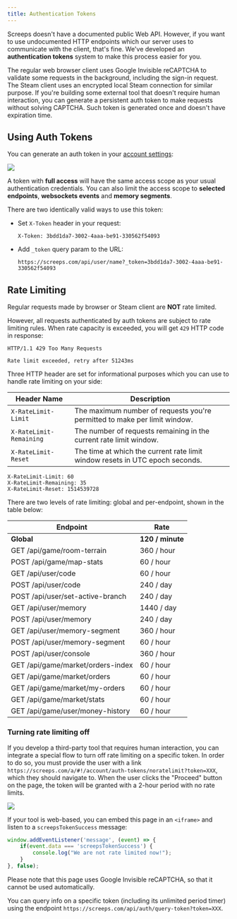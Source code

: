 ```yaml
---
title: Authentication Tokens
---
```


Screeps doesn't have a documented public Web API. However, if you want to use undocumented HTTP endpoints which our server uses to communicate with the client, that's fine. We've developed an **authentication tokens** system to make this process easier for you.

The regular web browser client uses Google Invisible reCAPTCHA to validate some requests in the background, including the sign-in request. The Steam client uses an encrypted local Steam connection for similar purpose. If you're building some external tool that doesn't require human interaction, you can generate a persistent auth token to make requests without solving CAPTCHA. Such token is generated once and doesn't have expiration time. 

## Using Auth Tokens

You can generate an auth token in your [account settings](https://screeps.com/a/#!/account/auth-tokens):

![](img/auth_tokens.png) 

A token with **full access** will have the same access scope as your usual authentication credentials. You can also limit the access scope to **selected endpoints**, **websockets events** and **memory segments**.

There are two identically valid ways to use this token:

* Set `X-Token` header in your request:
   ```
   X-Token: 3bdd1da7-3002-4aaa-be91-330562f54093
   ```     
   
* Add `_token` query param to the URL:
   ```
   https://screeps.com/api/user/name?_token=3bdd1da7-3002-4aaa-be91-330562f54093
   ```
 
## Rate Limiting

Regular requests made by browser or Steam client are **NOT** rate limited.

However, all requests authenticated by auth tokens are subject to rate limiting rules. When rate capacity is exceeded, you will get `429` HTTP code in response:

```
HTTP/1.1 429 Too Many Requests

Rate limit exceeded, retry after 51243ms
```

Three HTTP header are set for informational purposes which you can use to handle rate limiting on your side:

| Header Name | Description |
|-|-|
| `X-RateLimit-Limit` | The maximum number of requests you're permitted to make per limit window. |
| <nobr>`X-RateLimit-Remaining`</nobr> | The number of requests remaining in the current rate limit window. |
| `X-RateLimit-Reset` | The time at which the current rate limit window resets in UTC epoch seconds. |

```
X-RateLimit-Limit: 60
X-RateLimit-Remaining: 35
X-RateLimit-Reset: 1514539728
```

There are two levels of rate limiting: global and per-endpoint, shown in the table below:

| Endpoint | Rate |
|----------|------|
| **Global**   | **120 / minute** |
| GET /api/game/room-terrain | 360 / hour |
| POST /api/game/map-stats | 60 / hour |
| GET /api/user/code | 60 / hour |
| POST /api/user/code | 240 / day
| POST /api/user/set-active-branch | 240 / day |
| GET /api/user/memory | 1440 / day |
| POST /api/user/memory | 240 / day |
| GET /api/user/memory-segment | 360 / hour |
| POST /api/user/memory-segment | 60 / hour |
| POST /api/user/console | 360 / hour | 
| GET /api/game/market/orders-index | 60 / hour |
| GET /api/game/market/orders | 60 / hour |
| GET /api/game/market/my-orders | 60 / hour |
| GET /api/game/market/stats | 60 / hour |
| GET /api/game/user/money-history | 60 / hour |

### Turning rate limiting off

If you develop a third-party tool that requires human interaction, you can integrate a special flow to turn off rate limiting on a specific token. In order to do so, you must provide the user with a link `https://screeps.com/a/#!/account/auth-tokens/noratelimit?token=XXX`, which they should navigate to. When the user clicks the "Proceed" button on the page, the token will be granted with a 2-hour period with no rate limits.

![](img/token-noratelimit.png) 

If your tool is web-based, you can embed this page in an `<iframe>` and listen to a `screepsTokenSuccess` message:

```javascript
window.addEventListener('message', (event) => {
    if(event.data === 'screepsTokenSuccess') {
        console.log("We are not rate limited now!");
    }   
}, false);
```

Please note that this page uses Google Invisible reCAPTCHA, so that it cannot be used automatically.

You can query info on a specific token (including its unlimited period timer) using the endpoint `https://screeps.com/api/auth/query-token?token=XXX`.